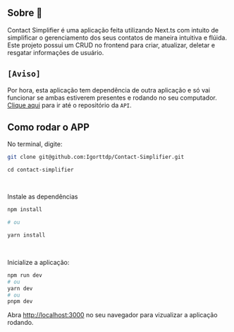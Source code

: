 ## Sobre 📘
Contact Simplifier é uma aplicação feita utilizando Next.ts com intuito de simplificar o gerenciamento dos seus contatos de maneira intuitiva e flúida. Este projeto possui um CRUD no frontend para criar, atualizar, deletar e resgatar informações de usuário.

## `[Aviso]`

Por hora, esta aplicação tem dependência de outra aplicação e só vai funcionar se ambas estiverem presentes e rodando no seu computador. <a href="https://github.com/Igorttdp/Contact-Simplifier-API" target="_blank">Clique aqui</a> para ir até o repositório da `API`.

## Como rodar o APP

No terminal, digite:

```bash
git clone git@github.com:Igorttdp/Contact-Simplifier.git
```

```
cd contact-simplifier
```

<br>

Instale as dependências

```bash
npm install

# ou

yarn install
```

<br>

Inicialize a aplicação:

```bash
npm run dev
# ou
yarn dev
# ou
pnpm dev
```

Abra  [http://localhost:3000](http://localhost:3000) no seu navegador para vizualizar a aplicação rodando.


